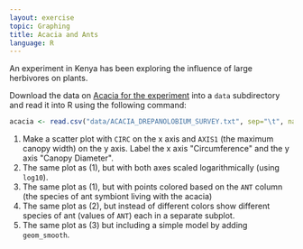```yaml
---
layout: exercise
topic: Graphing
title: Acacia and Ants
language: R
---
```


An experiment in Kenya has been exploring the influence of large herbivores on plants.

Download the data on [Acacia for the
experiment](http://www.esapubs.org/archive/ecol/E095/064/ACACIA_DREPANOLOBIUM_SURVEY.txt)
into a `data` subdirectory and read it into R using the following command:

```r
acacia <- read.csv("data/ACACIA_DREPANOLOBIUM_SURVEY.txt", sep="\t", na.strings = c("dead"))
```

1. Make a scatter plot with `CIRC` on the x axis and `AXIS1` (the maximum canopy
   width) on the y axis. Label the x axis "Circumference" and the y axis "Canopy
   Diameter".
2. The same plot as (1), but with both axes scaled logarithmically (using `log10`).
3. The same plot as (1), but with points colored based on the `ANT` column (the species of ant symbiont living with the acacia)
4. The same plot as (2), but instead of different colors show different species of ant (values of `ANT`) each in a separate subplot.
5. The same plot as (3) but including a simple model by adding `geom_smooth`.
